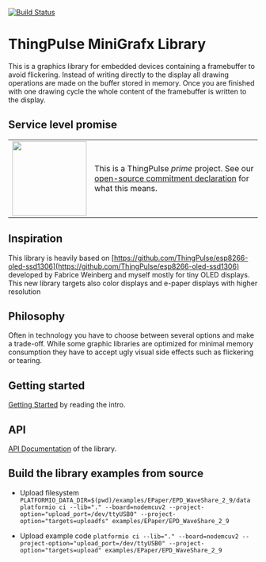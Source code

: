 [![Build Status](https://travis-ci.org/ThingPulse/minigrafx.svg?branch=master)](https://travis-ci.org/ThingPulse/minigrafx)

# ThingPulse MiniGrafx Library

This is a graphics library for embedded devices containing a framebuffer to avoid flickering. Instead of writing directly to the display all drawing operations are made on the buffer stored in memory. Once you are finished with one drawing cycle the whole content of the framebuffer is written to the display.

## Service level promise

<table><tr><td><img src="https://thingpulse.com/assets/ThingPulse-open-source-prime.png" width="150">
</td><td>This is a ThingPulse <em>prime</em> project. See our <a href="https://thingpulse.com/about/open-source-commitment/">open-source commitment declaration</a> for what this means.</td></tr></table>

## Inspiration

This library is heavily based on [https://github.com/ThingPulse/esp8266-oled-ssd1306](https://github.com/ThingPulse/esp8266-oled-ssd1306)
developed by Fabrice Weinberg and myself mostly for tiny OLED displays. This new library targets also color displays and e-paper displays with higher resolution

## Philosophy

Often in technology you have to choose between several options and make a trade-off. While some graphic libraries
are optimized for minimal memory consumption they have to accept ugly visual side effects such as flickering or tearing.

## Getting started

[Getting Started](Introduction.md) by reading the intro.

## API

[API Documentation](API.md) of the library.

## Build the library examples from source

- Upload filesystem
```PLATFORMIO_DATA_DIR=$(pwd)/examples/EPaper/EPD_WaveShare_2_9/data platformio ci --lib="." --board=nodemcuv2 --project-option="upload_port=/dev/ttyUSB0" --project-option="targets=uploadfs" examples/EPaper/EPD_WaveShare_2_9```

- Upload example code
```platformio ci --lib="." --board=nodemcuv2 --project-option="upload_port=/dev/ttyUSB0" --project-option="targets=upload" examples/EPaper/EPD_WaveShare_2_9```